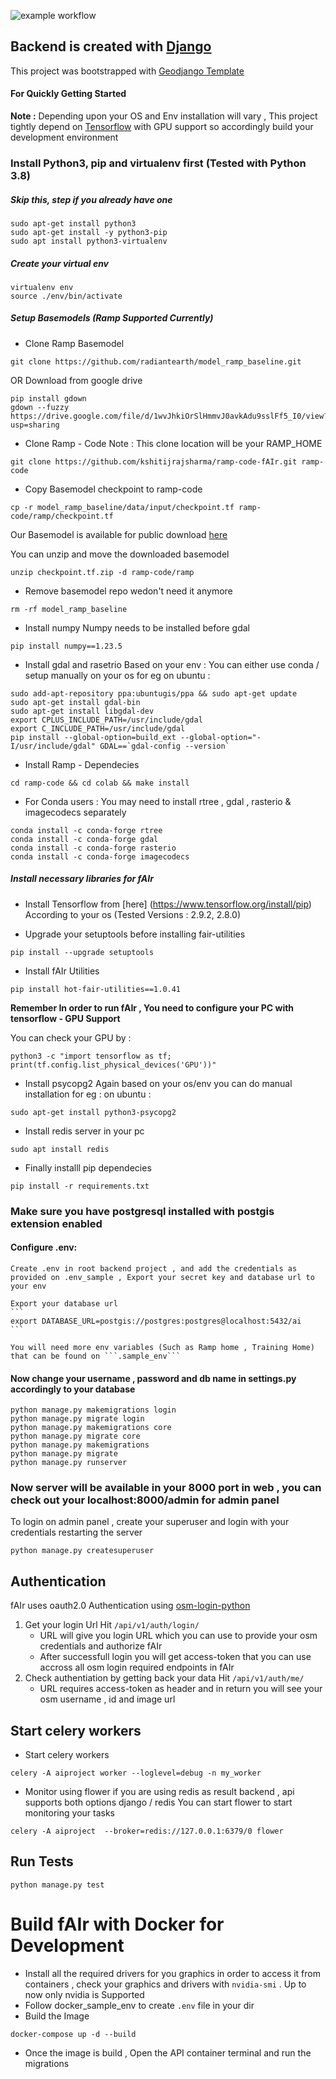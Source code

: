 ![example workflow](https://github.com/omranlm/TDB/actions/workflows/backend_build.yml/badge.svg)

## Backend is created with [Django](https://www.djangoproject.com/)

This project was bootstrapped with [Geodjango Template](https://github.com/itskshitiz321/geodjangotemplate.git)

#### For Quickly Getting Started

**Note :** Depending upon your OS and Env installation will vary , This project tightly depend on [Tensorflow](https://www.tensorflow.org/install/pip) with GPU support so accordingly build your development environment

### Install Python3, pip and virtualenv first (Tested with Python 3.8)

##### Skip this, step if you already have one

    sudo apt-get install python3
    sudo apt-get install -y python3-pip
    sudo apt install python3-virtualenv

##### Create your virtual env

    virtualenv env
    source ./env/bin/activate

##### Setup Basemodels (Ramp Supported Currently)

- Clone Ramp Basemodel

```
git clone https://github.com/radiantearth/model_ramp_baseline.git
```

OR Download from google drive

```
pip install gdown
gdown --fuzzy https://drive.google.com/file/d/1wvJhkiOrSlHmmvJ0avkAdu9sslFf5_I0/view?usp=sharing
```

- Clone Ramp - Code
  Note : This clone location will be your RAMP_HOME

```
git clone https://github.com/kshitijrajsharma/ramp-code-fAIr.git ramp-code
```

- Copy Basemodel checkpoint to ramp-code

```
cp -r model_ramp_baseline/data/input/checkpoint.tf ramp-code/ramp/checkpoint.tf
```

Our Basemodel is available for public download [here](https://drive.google.com/file/d/1wvJhkiOrSlHmmvJ0avkAdu9sslFf5_I0/view?usp=sharing)

You can unzip and move the downloaded basemodel

```
unzip checkpoint.tf.zip -d ramp-code/ramp
```

- Remove basemodel repo wedon't need it anymore

```
rm -rf model_ramp_baseline
```

- Install numpy
  Numpy needs to be installed before gdal

```
pip install numpy==1.23.5
```

- Install gdal and rasetrio
  Based on your env : You can either use conda / setup manually on your os
  for eg on ubuntu :

```
sudo add-apt-repository ppa:ubuntugis/ppa && sudo apt-get update
sudo apt-get install gdal-bin
sudo apt-get install libgdal-dev
export CPLUS_INCLUDE_PATH=/usr/include/gdal
export C_INCLUDE_PATH=/usr/include/gdal
pip install --global-option=build_ext --global-option="-I/usr/include/gdal" GDAL==`gdal-config --version`
```

- Install Ramp - Dependecies

```
cd ramp-code && cd colab && make install
```

- For Conda users : You may need to install rtree , gdal , rasterio & imagecodecs separately

```
conda install -c conda-forge rtree
conda install -c conda-forge gdal
conda install -c conda-forge rasterio
conda install -c conda-forge imagecodecs
```

##### Install necessary libraries for fAIr

- Install Tensorflow from [here] (https://www.tensorflow.org/install/pip) According to your os (Tested Versions : 2.9.2, 2.8.0)

- Upgrade your setuptools before installing fair-utilities

```
pip install --upgrade setuptools
```

- Install fAIr Utilities

```
pip install hot-fair-utilities==1.0.41
```

**Remember In order to run fAIr , You need to configure your PC with tensorflow - GPU Support**

You can check your GPU by :

```
python3 -c "import tensorflow as tf; print(tf.config.list_physical_devices('GPU'))"
```

- Install psycopg2
  Again based on your os/env you can do manual installation
  for eg : on ubuntu :

```
sudo apt-get install python3-psycopg2
```

- Install redis server in your pc

```
sudo apt install redis
```

- Finally installl pip dependecies

```
pip install -r requirements.txt
```

### Make sure you have postgresql installed with postgis extension enabled

#### Configure .env:

    Create .env in root backend project , and add the credentials as provided on .env_sample , Export your secret key and database url to your env

    Export your database url
    ```
    export DATABASE_URL=postgis://postgres:postgres@localhost:5432/ai
    ```

    You will need more env variables (Such as Ramp home , Training Home) that can be found on ```.sample_env```

#### Now change your username , password and db name in settings.py accordingly to your database

    python manage.py makemigrations login
    python manage.py migrate login
    python manage.py makemigrations core
    python manage.py migrate core
    python manage.py makemigrations
    python manage.py migrate
    python manage.py runserver

### Now server will be available in your 8000 port in web , you can check out your localhost:8000/admin for admin panel

To login on admin panel , create your superuser and login with your credentials restarting the server

    python manage.py createsuperuser

## Authentication

fAIr uses oauth2.0 Authentication using [osm-login-python](https://github.com/kshitijrajsharma/osm-login-python)

1. Get your login Url
   Hit `/api/v1/auth/login/ `
   - URL will give you login URL which you can use to provide your osm credentials and authorize fAIr
   - After successfull login you will get access-token that you can use accross all osm login required endpoints in fAIr
2. Check authentiation by getting back your data
   Hit `/api/v1/auth/me/`
   - URL requires access-token as header and in return you will see your osm username , id and image url

## Start celery workers

- Start celery workers

```
celery -A aiproject worker --loglevel=debug -n my_worker
```

- Monitor using flower
  if you are using redis as result backend , api supports both options django / redis
  You can start flower to start monitoring your tasks

```
celery -A aiproject  --broker=redis://127.0.0.1:6379/0 flower
```

## Run Tests

```
python manage.py test
```

# Build fAIr with Docker for Development

- Install all the required drivers for you graphics in order to access it from containers , check your graphics and drivers with `nvidia-smi` . Up to now only nvidia is Supported
- Follow docker_sample_env to create `.env` file in your dir
- Build the Image

```
docker-compose up -d --build
```

- Once the image is build , Open the API container terminal and run the migrations
